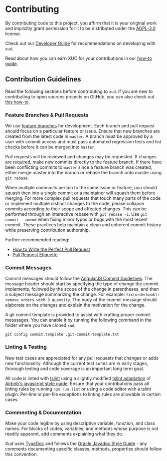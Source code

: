 # Contributing

By contributing code to this project, you affirm that it is your original work and implicitly grant permission for it to be distributed under the [AGPL-3.0](LICENSE) license.

Check out our [Developer Guide](https://github.com/ExchangeUnion/xud/wiki/Developer-Guide) for recommendations on developing with `xud`.

Read about how you can earn XUC for your contributions in our [how-to guide](https://github.com/ExchangeUnion/Docs/blob/master/How-to-contribute.md).

## Contribution Guidelines

Read the following sections before contributing to `xud`. If you are new to contributing to open sources projects on GitHub, you can also check out [this how-to](https://egghead.io/courses/how-to-contribute-to-an-open-source-project-on-github/).

### Feature Branches & Pull Requests

We use [feature branches](https://www.atlassian.com/git/tutorials/comparing-workflows/feature-branch-workflow) for development. Each branch and pull request should focus on a particular feature or issue. Ensure that new branches are created from the latest code in `master`. A branch must be approved by a user with commit access and must pass automated regression tests and lint checks before it can be merged into `master`.

Pull requests will be reviewed and changes may be requested. If changes are required, make new commits directly to the feature branch. If there have been conflicting commits to `master` since a feature branch was created, either merge master into the branch or rebase the branch onto master using `git rebase`.

When multiple commmits pertain to the same issue or feature, uou should squash then into a single commit or a maintainer will squash them before merging. For more complex pull requests that touch many parts of the code or implement multiple distinct changes to the code, please collapse commits according to their scope and affected changes. This can be performed through an interactive rebase with `git rebase -i`. Use `git commit --amend` when fixing minor typos or bugs with the most recent commit. These practices help maintain a clean and coherent commit history while preserving contribution authorship.

Further recommended reading:

- [How to Write the Perfect Pull Request](https://blog.github.com/2015-01-21-how-to-write-the-perfect-pull-request/)
- [Pull Request Etiquette](https://gist.github.com/mikepea/863f63d6e37281e329f8)

### Commit Messages

Commit messages should follow the [AngularJS Commit Guidelines](https://github.com/angular/angular.js/blob/master/DEVELOPERS.md#-git-commit-guidelines). The message header should start by specifying the type of change the commit implements, followed by the scope of the change in parentheses, and then a subject message summarizing the change. For example: `fix(orderbook): remove orders with 0 quantity`. The body of the commit message should elaborate on the changes and explain the motivation for the change.

A git commit template is provided to assist with crafting proper commit messsages. You can enable it by running the following command in the folder where you have cloned `xud`:

```shell
git config commit.template .git-commit-template.txt
```


### Linting & Testing

New test cases are appreciated for any pull requests that changes or adds new functionality. Although the current test suites are in early stages, thorough testing and code coverage is an important long term goal.

All code is linted with [tslint](https://github.com/palantir/tslint) using a slightly modified [tslint adaptation](https://github.com/progre/tslint-config-airbnb) of [Airbnb's javascript style guide](https://github.com/airbnb/javascript). Ensure that your contributions pass all linting rules by running `npm run lint` or using a code editor with a tslint plugin. Per-line or per-file exceptions to linting rules are allowable in certain cases.

### Commenting & Documentation

Make your code legible by using descriptive variable, function, and class names. For blocks of codes, variables, and methods whose purpose is not readily apparent, add comments explaining what they do.

Xud uses [TypeDoc](http://typedoc.org/guides/doccomments/) and follows the [Oracle Javadoc Style Guide](https://www.oracle.com/technetwork/java/javase/documentation/index-137868.html#styleguide) - any comments documenting specific classes, methods, properties should follow this convention.
